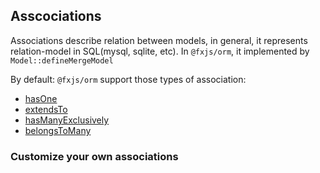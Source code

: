 ## Asscociations

Associations describe relation between models, in general, it represents relation-model in SQL(mysql, sqlite, etc). In `@fxjs/orm`, it implemented by `Model::defineMergeModel`

By default: `@fxjs/orm` support those types of association:

- [hasOne](en-us/Assoc-hasOne.md)
- [extendsTo](en-us/Assoc-extendsTo.md)
- [hasManyExclusively](en-us/Assoc-hasManyExclusively.md)
- [belongsToMany](en-us/Assoc-belongsToMany.md)

### Customize your own associations
